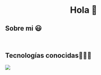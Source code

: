 <h1 align="center">Hola 👋</h1> 

<h2>Sobre mi 😃</h2>
<!--Intro start-->

<p align="left">

<!--Intro end-->
  </p>
<br>

<h2 >Tecnologías conocidas👨🏻‍💻</h2>
<!--tech stack icons-->
<p align="left">
  <a href="https://skillicons.dev">
    <img src="https://skillicons.dev/icons?i=py,django,mysql,css,html,heroku" />
  </a>
</p>
<br>
<!-------------------------->
